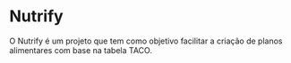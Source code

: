 <h1>Nutrify</h1>

<p>O Nutrify é um projeto que tem como objetivo facilitar a criação de planos alimentares com base na tabela TACO.</p>